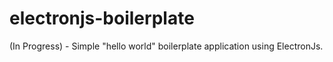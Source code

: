 # electronjs-boilerplate
(In Progress) - Simple "hello world" boilerplate application using ElectronJs.

